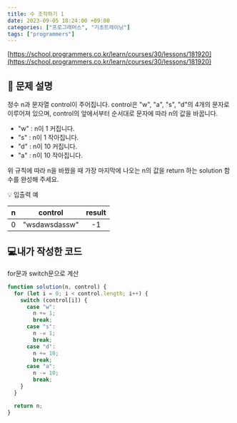 ```yaml
---
title: 수 조작하기 1
date: 2023-09-05 18:24:00 +09:00
categories: ["프로그래머스", "기초트레이닝"]
tags: ["programmers"]
---
```


[https://school.programmers.co.kr/learn/courses/30/lessons/181920](https://school.programmers.co.kr/learn/courses/30/lessons/181920)

## 📔 문제 설명

정수 n과 문자열 control이 주어집니다. control은 "w", "a", "s", "d"의 4개의 문자로 이루어져 있으며, control의 앞에서부터 순서대로 문자에 따라 n의 값을 바꿉니다.

- "w" : n이 1 커집니다.
- "s" : n이 1 작아집니다.
- "d" : n이 10 커집니다.
- "a" : n이 10 작아집니다.

위 규칙에 따라 n을 바꿨을 때 가장 마지막에 나오는 n의 값을 return 하는 solution 함수를 완성해 주세요.

💡 입출력 예

|  n  |    control    | result |
| :-: | :-----------: | :----: |
|  0  | "wsdawsdassw" |   -1   |

## 💻내가 작성한 코드

for문과 switch문으로 계산

```js
function solution(n, control) {
  for (let i = 0; i < control.length; i++) {
    switch (control[i]) {
      case "w":
        n += 1;
        break;
      case "s":
        n -= 1;
        break;
      case "d":
        n += 10;
        break;
      case "a":
        n -= 10;
        break;
    }
  }

  return n;
}
```
